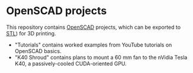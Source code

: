 # OpenSCAD projects

This repository contains [OpenSCAD](http://www.openscad.org) projects, which can
be exported to [STL](https://en.wikipedia.org/wiki/STL_(file_format))) for 3D printing.

- "Tutorials" contains worked examples from YouTube tutorials on OpenSCAD basics.
- "K40 Shroud" contains plans to mount a 60 mm fan to the nVidia Tesla K40,
  a passively-cooled CUDA-oriented GPU.


